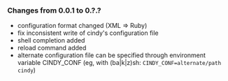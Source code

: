 ### Changes from 0.0.1 to 0.?.?

* configuration format changed (XML => Ruby)
* fix inconsistent write of cindy's configuration file
* shell completion added
* reload command added
* alternate configuration file can be specified through environment variable CINDY_CONF (eg, with (ba|k|z)sh: `CINDY_CONF=alternate/path cindy`)
